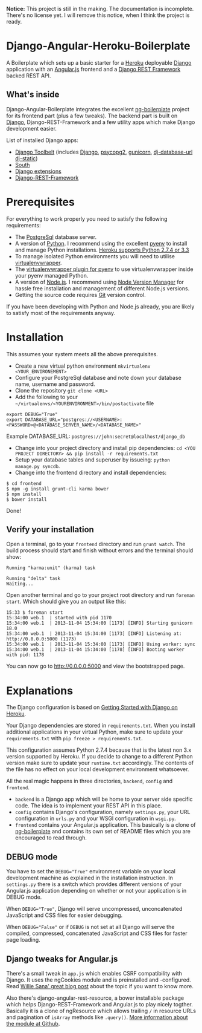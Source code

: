 **Notice:** This project is still in the making. The documentation is
incomplete. There's no license yet. I will remove this notice, when I think the
project is ready.

# Django-Angular-Heroku-Boilerplate

A Boilerplate which sets up a basic starter for a
[Heroku](https://www.heroku.com/) deployable
[Django](http://www.djangoproject.com) application with an
[Angular.js](http://www.angularjs.org) frontend and a
[Django REST Framework](http://django-rest-framework.org/) backed REST API.

## What's inside

Django-Angular-Boilerplate integrates the excellent
[ng-boilerplate](http://joshdmiller.github.io/ng-boilerplate/#/home) project
for its frontend part (plus a few tweaks). The backend part is built on
[Django](http://www.djangoproject.com), Django-REST-Framework and a few utility
apps which make Django development easier.

List of installed Django apps:

* [Django Toolbelt](https://pypi.python.org/pypi/django-toolbelt)
  (includes [Django](http://www.djangoproject.com),
  [psycopg2](https://pypi.python.org/pypi/psycopg2),
  [gunicorn](https://pypi.python.org/pypi/gunicorn),
  [dj-database-url](https://github.com/kennethreitz/dj-database-url)
  [dj-static](https://github.com/kennethreitz/dj-static))
* [South](http://south.aeracode.org/)
* [Django extensions](https://github.com/django-extensions/django-extensions)
* [Django-REST-Framework](http://django-rest-framework.org/)

# Prerequisites
For everything to work properly you need to satisfy the following requirements:

* The [PostgreSql](http://www.postgresql.org/download/) database server.
* A version of [Python](http://www.python.org). I recommend using the excellent
  [pyenv](https://github.com/yyuu/pyenv) to install and manage Python
  installations. [Heroku supports Python 2.7.4 or 3.3](https://devcenter.heroku.com/articles/python-runtimes)
* To manage isolated Python environments you will need to utilise
  [virtualenvwrapper](http://virtualenvwrapper.readthedocs.org/en/latest/install.html#basic-installation).
* The [virtualenvwrapper plugin for pyenv](https://github.com/yyuu/pyenv-virtualenvwrapper)
  to use virtualenvwrapper inside your pyenv managed Python.
* A version of [Node.js](http://nodejs.org/). I recommend using
  [Node Version Manager](https://github.com/creationix/nvm) for hassle free
  installation and management of different Node.js versions.
* Getting the source code requires [Git](http://git-scm.com/) version control.

If you have been developing with Python and Node.js already, you are likely to
satisfy most of the requirements anyway.

# Installation

This assumes your system meets all the above prerequisites.

* Create a new virtual python environment `mkvirtualenv <YOUR_ENVIRONEMENT>`
* Configure your PostgreSql database and note down your database name, username
  and password.
* Clone the repository `git clone <URL>`
* Add the following to your `~/virtualenvs/<YOURENVIRONMENT>/bin/postactivate`
  file

```shell
export DEBUG="True"
export DATABASE_URL="postgres://<USERNAME>:<PASSWORD>@<DATABASE_SERVER_NAME>/<DATABASE_NAME>"
```

Example DATABASE_URL: `postgres://john:secret@localhost/django_db`

* Change into your project directory and install pip dependencies:
  `cd <YOU PROJECT DIRECTORY> && pip install -r requirements.txt`
* Setup your database tables and superuser by issueing:
  `python manage.py syncdb`.
* Change into the frontend directory and install dependencies:

```shell
$ cd frontend
$ npm -g install grunt-cli karma bower
$ npm install
$ bower install
```

Done!

## Verify your installation

Open a terminal, go to your `frontend` directory and run `grunt watch`. The
build process should start and finish without errors and the terminal should
show:

```shell
Running "karma:unit" (karma) task

Running "delta" task
Waiting...
```

Open another terminal and go to your project root directory and run
`foreman start`. Which should give you an output like this:

```shell
15:33 $ foreman start
15:34:00 web.1  | started with pid 1170
15:34:00 web.1  | 2013-11-04 15:34:00 [1173] [INFO] Starting gunicorn 18.0
15:34:00 web.1  | 2013-11-04 15:34:00 [1173] [INFO] Listening at: http://0.0.0.0:5000 (1173)
15:34:00 web.1  | 2013-11-04 15:34:00 [1173] [INFO] Using worker: sync
15:34:00 web.1  | 2013-11-04 15:34:00 [1178] [INFO] Booting worker with pid: 1178
```

You can now go to http://0.0.0.0:5000 and view the bootstrapped page.

# Explanations

The Django configuration is based on
[Getting Started with Django on Heroku](https://devcenter.heroku.com/articles/getting-started-with-django).

Your Django dependencies are stored in `requirements.txt`. When you install
additional applications in your virtual Python, make sure to update your
`requirements.txt` with `pip freeze > requirements.txt`.

This configuration assumes Python 2.7.4 because that is the latest non 3.x
version supported by Heroku. If you decide to change to a different Python
version make sure to update your `runtime.txt` accordingly. The contents of
the file has no effect on your local development environment whatsoever.

All the real magic happens in three directories, `backend`, `config` and
`frontend`.

* `backend` is a Django app which will be home to your server side specific
  code. The idea is to implement your REST API in this place.
* `config` contains Django's configuration, namely `settings.py`, your URL
  configuration in `urls.py` and your WSGI configuration in `wsgi.py`.
* `frontend` contains your Angular.js application. This basically is a clone of
  [ng-boilerplate](http://joshdmiller.github.io/ng-boilerplate/#/home) and
  contains its own set of README files which you are encouraged to read
  through.

## DEBUG mode

You have to set the `DEBUG="True"` environment variable on your local
development machine as explained in the installation instruction. In
`settings.py` there is a switch which provides different versions of your
Angular.js application depending on whether or not your application is in DEBUG
mode.

When `DEBUG="True"`, Django will serve uncompressed, unconcatenated JavaScript
and CSS files for easier debugging.

When `DEBUG="False"` or if `DEBUG` is not set at all Django will serve the
compiled, compressed, concatenated JavaScript and CSS files for faster page
loading.

## Django tweaks for Angular.js
There's a small tweak in `app.js` which enables CSRF compatibility with
Django. It uses the ngCookies module and is preinstalled and -configured. Read
[Willie Sana' great blog post](http://angularjs-best-practices.blogspot.de/2013/07/angularjs-and-xsrfcsrf-cross-site.html)
about the topic if you want to know more.

Also there's django-angular-rest-resource, a bower installable package which
helps Django-REST-Framework and Angular.js to play nicely togther. Basically it
is a clone of ngResource which allows trailing `/` in resource URLs and
pagination of `isArray` methods like `.query()`.
[More information about the module at Github](https://github.com/blacklocus/angular-django-rest-resource).